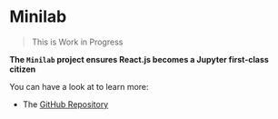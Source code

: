 # Minilab

> This is Work in Progress

**The `Minilab` project ensures React.js becomes a Jupyter first-class citizen**

You can have a look at to learn more:

- The [GitHub Repository](https://github.com/datalayer/minilab)
